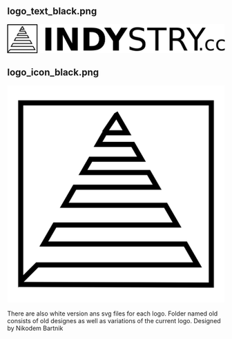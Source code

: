 ## logo_text_black.png
![Indystry text logo](png/logo_text_black.png)

## logo_icon_black.png
![Indystry text logo](png/logo_icon_black.png)

There are also white version ans svg files for each logo.
Folder named old consists of old designes as well as variations of the current logo.
Designed by Nikodem Bartnik